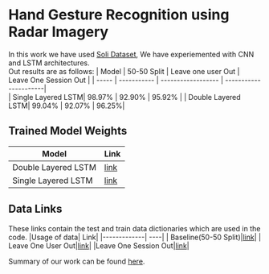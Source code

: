 # Hand Gesture Recognition using Radar Imagery

In this work we have used [Soli Dataset](https://github.com/simonwsw/deep-soli), We have experiemented with CNN and LSTM architectures.     
Out results are as follows:
| Model | 50-50 Split | Leave one user Out | Leave One Session Out |
| ----- | ----------- | ------------------ | ----------------------|  
| Single Layered LSTM| 98.97% | 92.90% | 95.92% |
| Double Layered LSTM| 99.04% | 92.07% | 96.25%|

## Trained Model Weights
|Model | Link |
|------|------|
| Double Layered LSTM| [link](https://drive.google.com/file/d/1LqAg3uJUbr7PCrzMvUmm2oR2whuKxrIx/view?usp=sharing)|
| Single Layered LSTM| [link](https://drive.google.com/file/d/1NJBPmQ4js9qIlsxwmGVMKf6e3s8jP92z/view?usp=sharing)|

## Data Links
These links contain the test and train data dictionaries which are used in the code.
|Usage of data| Link|
|-------------| ----|
| Baseline(50-50 Split)|[link](https://drive.google.com/drive/folders/1PxyEAuqOVRGDr-be2TL9OuoGFBbDrhVG?usp=sharing)|
| Leave One User Out|[link](https://drive.google.com/drive/folders/1xN2KNH036It4i8s24P4mx03KXxJU63V4?usp=sharing)|
|Leave One Session Out|[link](https://drive.google.com/drive/folders/1kx5GJracmzuonKcEXGMBzuta9at07fdp?usp=sharing)|

Summary of our work can be found [here](./Summary.pdf).